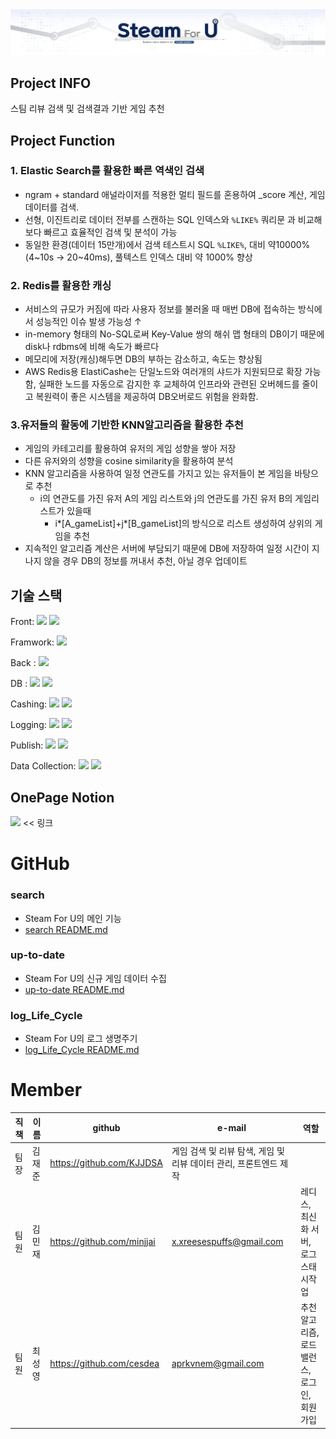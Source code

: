 <img src='https://github.com/SteamReviewSearch/.github/blob/main/image/SteamForYOU.jpg'>

## Project INFO
스팀 리뷰 검색 및 검색결과 기반 게임 추천

## Project Function
### 1. Elastic Search를 활용한 빠른 역색인 검색

- ngram + standard 애널라이저를 적용한 멀티 필드를 혼용하여 _score 계산, 게임 데이터를 검색.
- 선형, 이진트리로 데이터 전부를 스캔하는 SQL 인덱스와 `%LIKE%` 쿼리문 과 비교해 보다 빠르고 효율적인 검색 및 분석이 가능
- 동일한 환경(데이터 15만개)에서 검색 테스트시 SQL `%LIKE%`, 대비 약10000%(4~10s → 20~40ms), 풀텍스트 인덱스 대비 약 1000% 향상

### 2. Redis를 활용한 캐싱

- 서비스의 규모가 커짐에 따라 사용자 정보를 불러올 때 매번 DB에 접속하는 방식에서 성능적인 이슈 발생 가능성 ↑
- in-memory 형태의 No-SQL로써 Key-Value 쌍의 해쉬 맵 형태의 DB이기 때문에 disk나 rdbms에 비해 속도가 빠르다
- 메모리에 저장(캐싱)해두면 DB의 부하는 감소하고,  속도는 향상됨
- AWS Redis용 ElastiCashe는 단일노드와 여러개의 샤드가 지원되므로 확장 가능함, 실패한 노드를 자동으로 감지한 후 교체하여 인프라와 관련된 오버헤드를 줄이고 복원력이 좋은 시스템을 제공하여 DB오버로드 위험을 완화함.

### **3.유저들의 활동에 기반한 KNN알고리즘을 활용한 추천**

- 게임의 카테고리를 활용하여 유저의 게임 성향을 쌓아 저장
- 다른 유저와의 성향을 cosine similarity을 활용하여 분석
- KNN 알고리즘을 사용하여 일정 연관도를 가지고 있는 유저들이 본 게임을 바탕으로 추천
    - i의 연관도를 가진 유저 A의 게임 리스트와 j의 연관도를 가진 유저 B의 게임리스트가 있을때
        - i*[A_gameList]+j*[B_gameList]의 방식으로 리스트 생성하여 상위의 게임을 추천
- 지속적인 알고리즘 계산은 서버에 부담되기 때문에 DB에 저장하여 일정 시간이 지나지 않을 경우 DB의 정보를 꺼내서 추천, 아닐 경우 업데이트

## 기술 스택


Front: <img src="https://img.shields.io/badge/jQuery-0769AD?style=flat-square&logo=jQuery&logoColor=000000"/> <img src="https://img.shields.io/badge/Bootstrap-7952B3?style=flat-square&logo=Bootstrap&logoColor=000000"/>    

Framwork: <img src="https://img.shields.io/badge/Express-000000?style=flat-square&logo=Express&logoColor=999999"/>   

Back : <img src="https://img.shields.io/badge/Node.js-339933?style=flat-square&logo=Node.js&logoColor=000000"/>   

DB : <img src="https://img.shields.io/badge/elastic cloud-005571?style=flat-square&logo=elastic cloud&logoColor=000000"/> <img src="https://img.shields.io/badge/Amazon RDS-527FFF?style=flat-square&logo=AMAZONRDS&logoColor=000000"/>     

Cashing: <img src="https://img.shields.io/badge/Redis-DC382D?style=flat-square&logo=REDIS&logoColor=000000"/> <img src="https://img.shields.io/badge/Amazon ElasticCash-005571?style=flat-square&logo=Amazon aws&logoColor=000000"/> 

Logging: <img src="https://img.shields.io/badge/LogStash-005571?style=flat-square&logo=LogStash&logoColor=000000"/> <img src="https://img.shields.io/badge/winston-00B8FC?style=flat-square&logo=express&logoColor=000000"/> 

Publish: <img src="https://img.shields.io/badge/Git-F05032?style=flat-square&logo=Git&logoColor=000000"/> <img src="https://img.shields.io/badge/Amazon EC2-FF9900?style=flat-square&logo=Amazon EC2&logoColor=000000"/>  

Data Collection: <img src="https://img.shields.io/badge/Axios-5A29E4?style=flat-square&logo=Axios&logoColor=000000"/> <img src="https://img.shields.io/badge/Lodash-3492FF?style=flat-square&logo=Lodash&logoColor=000000"/>   

## OnePage Notion
[<img src="https://img.shields.io/badge/Notion-F7A81B?style=flat-square&logo=Notion&logoColor=000000"/>](https://www.notion.so/Steam-For-U-44336c4a346f4faa925772a1d74b8473) << 링크

# GitHub
### search  
- Steam For U의 메인 기능
- [search README.md](https://github.com/SteamReviewSearch/search/blob/main/README.md)
### up-to-date 
- Steam For U의 신규 게임 데이터 수집 
- [up-to-date README.md](https://github.com/SteamReviewSearch/up-to-date/blob/dev/minjae/README.md)
### log_Life_Cycle 
- Steam For U의 로그 생명주기 
- [log_Life_Cycle README.md](https://github.com/SteamReviewSearch/log_Life_Cycle/blob/main/README.md)

# Member
|직책|이름|github|e-mail|역할|
|---|---|---|---|---|
|팀장|김재준|https://github.com/KJJDSA|게임 검색 및 리뷰 탐색, 게임 및 리뷰 데이터 관리, 프론트엔드 제작||
|팀원|김민재|https://github.com/minjjai|x.xreesespuffs@gmail.com|레디스, 최신화 서버, 로그스태시작업|
|팀원|최성영|https://github.com/cesdea|aprkvnem@gmail.com|추천 알고리즘, 로드밸런스, 로그인, 회원가입|
